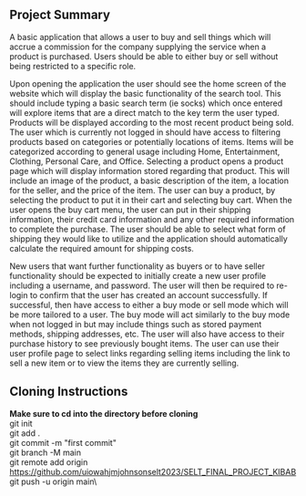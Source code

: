 ## Project Summary
A basic application that allows a user to buy and sell things which will accrue a commission for the company supplying the service when a product is purchased. Users should be able to either buy or sell without being restricted to a specific role.

Upon opening the application the user should see the home screen of the website which will display the basic functionality of the search tool. This should include typing a basic search term (ie socks) which once entered will explore items that are a direct match to the key term the user typed. Products will be displayed according to the most recent product being sold. The user which is currently not logged in should have access to filtering products based on categories or potentially locations of items. Items will be categorized according to general usage including Home, Entertainment, Clothing, Personal Care, and Office. Selecting a product opens a product page which will display information stored regarding that product. This will include an image of the product, a basic description of the item, a location for the seller, and the price of the item. The user can buy a product, by selecting the product to put it in their cart and selecting buy cart. When the user opens the buy cart menu, the user can put in their shipping information, their credit card information and any other required information to complete the purchase. The user should be able to select what form of shipping they would like to utilize and the application should automatically calculate the required amount for shipping costs.

New users that want further functionality as buyers or to have seller functionality should be expected to initially create a new user profile including a username, and password. The user will then be required to re-login to confirm that the user has created an account successfully. If successful, then have access to either a buy mode or sell mode which will be more tailored to a user. The buy mode will act similarly to the buy mode when not logged in but may include things such as stored payment methods, shipping addresses, etc. The user will also have access to their purchase history to see previously bought items. The user can use their user profile page to select links regarding selling items including the link to sell a new item or to view the items they are currently selling.

## Cloning Instructions
**Make sure to cd into the directory before cloning**\
git init\
git add .\
git commit -m "first commit"\
git branch -M main\
git remote add origin https://github.com/uiowahjmjohnsonselt2023/SELT_FINAL_PROJECT_KIBAB \
git push -u origin main\